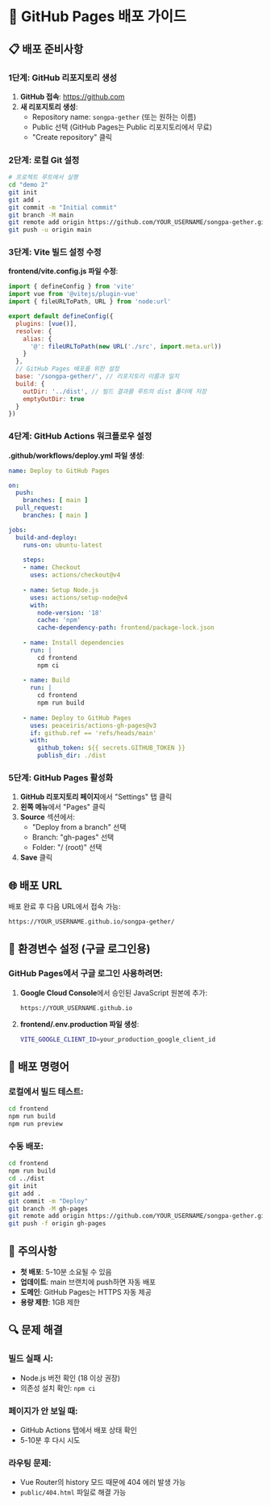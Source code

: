 # 🚀 GitHub Pages 배포 가이드

## 📋 배포 준비사항

### 1단계: GitHub 리포지토리 생성

1. **GitHub 접속**: https://github.com
2. **새 리포지토리 생성**:
   - Repository name: `songpa-gether` (또는 원하는 이름)
   - Public 선택 (GitHub Pages는 Public 리포지토리에서 무료)
   - "Create repository" 클릭

### 2단계: 로컬 Git 설정

```bash
# 프로젝트 루트에서 실행
cd "demo 2"
git init
git add .
git commit -m "Initial commit"
git branch -M main
git remote add origin https://github.com/YOUR_USERNAME/songpa-gether.git
git push -u origin main
```

### 3단계: Vite 빌드 설정 수정

**frontend/vite.config.js 파일 수정**:
```javascript
import { defineConfig } from 'vite'
import vue from '@vitejs/plugin-vue'
import { fileURLToPath, URL } from 'node:url'

export default defineConfig({
  plugins: [vue()],
  resolve: {
    alias: {
      '@': fileURLToPath(new URL('./src', import.meta.url))
    }
  },
  // GitHub Pages 배포를 위한 설정
  base: '/songpa-gether/', // 리포지토리 이름과 일치
  build: {
    outDir: '../dist', // 빌드 결과를 루트의 dist 폴더에 저장
    emptyOutDir: true
  }
})
```

### 4단계: GitHub Actions 워크플로우 설정

**.github/workflows/deploy.yml 파일 생성**:
```yaml
name: Deploy to GitHub Pages

on:
  push:
    branches: [ main ]
  pull_request:
    branches: [ main ]

jobs:
  build-and-deploy:
    runs-on: ubuntu-latest
    
    steps:
    - name: Checkout
      uses: actions/checkout@v4
      
    - name: Setup Node.js
      uses: actions/setup-node@v4
      with:
        node-version: '18'
        cache: 'npm'
        cache-dependency-path: frontend/package-lock.json
        
    - name: Install dependencies
      run: |
        cd frontend
        npm ci
        
    - name: Build
      run: |
        cd frontend
        npm run build
        
    - name: Deploy to GitHub Pages
      uses: peaceiris/actions-gh-pages@v3
      if: github.ref == 'refs/heads/main'
      with:
        github_token: ${{ secrets.GITHUB_TOKEN }}
        publish_dir: ./dist
```

### 5단계: GitHub Pages 활성화

1. **GitHub 리포지토리 페이지**에서 "Settings" 탭 클릭
2. **왼쪽 메뉴**에서 "Pages" 클릭
3. **Source** 섹션에서:
   - "Deploy from a branch" 선택
   - Branch: "gh-pages" 선택
   - Folder: "/ (root)" 선택
4. **Save** 클릭

## 🌐 배포 URL

배포 완료 후 다음 URL에서 접속 가능:
```
https://YOUR_USERNAME.github.io/songpa-gether/
```

## 🔧 환경변수 설정 (구글 로그인용)

### GitHub Pages에서 구글 로그인 사용하려면:

1. **Google Cloud Console**에서 승인된 JavaScript 원본에 추가:
   ```
   https://YOUR_USERNAME.github.io
   ```

2. **frontend/.env.production 파일 생성**:
   ```bash
   VITE_GOOGLE_CLIENT_ID=your_production_google_client_id
   ```

## 📝 배포 명령어

### 로컬에서 빌드 테스트:
```bash
cd frontend
npm run build
npm run preview
```

### 수동 배포:
```bash
cd frontend
npm run build
cd ../dist
git init
git add .
git commit -m "Deploy"
git branch -M gh-pages
git remote add origin https://github.com/YOUR_USERNAME/songpa-gether.git
git push -f origin gh-pages
```

## 🚨 주의사항

- **첫 배포**: 5-10분 소요될 수 있음
- **업데이트**: main 브랜치에 push하면 자동 배포
- **도메인**: GitHub Pages는 HTTPS 자동 제공
- **용량 제한**: 1GB 제한

## 🔍 문제 해결

### 빌드 실패 시:
- Node.js 버전 확인 (18 이상 권장)
- 의존성 설치 확인: `npm ci`

### 페이지가 안 보일 때:
- GitHub Actions 탭에서 배포 상태 확인
- 5-10분 후 다시 시도

### 라우팅 문제:
- Vue Router의 history 모드 때문에 404 에러 발생 가능
- `public/404.html` 파일로 해결 가능 
